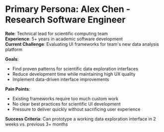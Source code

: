 # Primary Persona: Alex Chen - Research Software Engineer

**Role**: Technical lead for scientific computing team  
**Experience**: 5+ years in academic software development  
**Current Challenge**: Evaluating UI frameworks for team's new data analysis platform

**Goals**:

- Find proven patterns for scientific data exploration interfaces
- Reduce development time while maintaining high UX quality
- Implement data-driven interface improvements

**Pain Points**:

- Existing frameworks require too much custom work
- No clear best practices for scientific UI development
- Pressure to deliver quickly without sacrificing user experience

**Success Criteria**: Can prototype a working data exploration interface in 2 weeks vs. previous 3+ months
